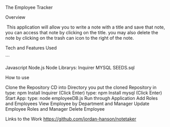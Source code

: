 The Employee Tracker

Overview

​ This application will allow you to write a note with a title and save that note, you can access that note by clicking on the title. you may also delete the note by clicking on the trash can icon to the right of the note. ​

​Tech and Features Used

​```

Javascript
Node.js
Node Librarys: Inquirer
MYSQL 
SEEDS.sql

 How to use

Clone the Repository
CD into Directory you put the cloned Repository in
type: npm Install Inquirer (Click Enter)
type: npm Install mysql (Click Enter)
Start App:
type: node employeeDB.js
Run through Application
Add Roles and Employees
View Employee by Department and Manager
Update Employee Roles and Manager
Delete Employee

Links to the Work https://github.com/jordan-hanson/notetaker
